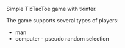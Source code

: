 Simple TicTacToe game with tkinter.

The game supports several types of players:
- man
- computer - pseudo random selection